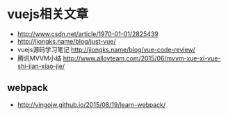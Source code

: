 # vuejs相关文章

* http://www.csdn.net/article/1970-01-01/2825439
* http://jiongks.name/blog/just-vue/
* vuejs源码学习笔记 http://jiongks.name/blog/vue-code-review/
* 腾讯MVVM小结 http://www.alloyteam.com/2015/06/mvvm-xue-xi-vue-shi-jian-xiao-jie/

## webpack
* http://vingojw.github.io/2015/08/19/learn-webpack/
